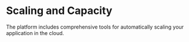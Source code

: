 # Scaling and Capacity

The platform includes comprehensive tools for automatically scaling
your application in the cloud.
